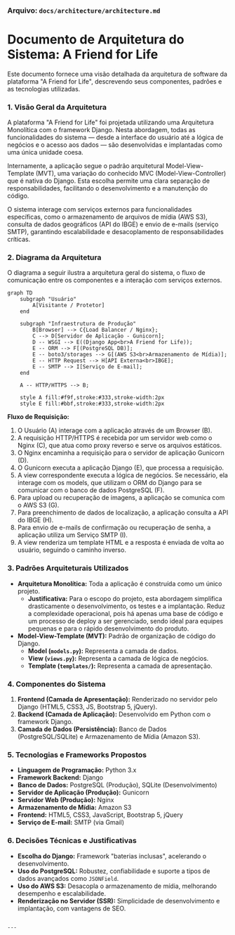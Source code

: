 ### **Arquivo: `docs/architecture/architecture.md`**

# Documento de Arquitetura do Sistema: A Friend for Life

Este documento fornece uma visão detalhada da arquitetura de software da plataforma "A Friend for Life", descrevendo seus componentes, padrões e as tecnologias utilizadas.

### 1. Visão Geral da Arquitetura

A plataforma "A Friend for Life" foi projetada utilizando uma Arquitetura Monolítica com o framework Django. Nesta abordagem, todas as funcionalidades do sistema — desde a interface do usuário até a lógica de negócios e o acesso aos dados — são desenvolvidas e implantadas como uma única unidade coesa.

Internamente, a aplicação segue o padrão arquitetural Model-View-Template (MVT), uma variação do conhecido MVC (Model-View-Controller) que é nativa do Django. Esta escolha permite uma clara separação de responsabilidades, facilitando o desenvolvimento e a manutenção do código.

O sistema interage com serviços externos para funcionalidades específicas, como o armazenamento de arquivos de mídia (AWS S3), consulta de dados geográficos (API do IBGE) e envio de e-mails (serviço SMTP), garantindo escalabilidade e desacoplamento de responsabilidades críticas.

### 2. Diagrama da Arquitetura

O diagrama a seguir ilustra a arquitetura geral do sistema, o fluxo de comunicação entre os componentes e a interação com serviços externos.

```mermaid
graph TD
    subgraph "Usuário"
        A[Visitante / Protetor]
    end

    subgraph "Infraestrutura de Produção"
        B[Browser] --> C{Load Balancer / Nginx};
        C --> D[Servidor de Aplicação - Gunicorn];
        D -- WSGI --> E((Django App<br>A Friend for Life));
        E -- ORM --> F[(PostgreSQL DB)];
        E -- boto3/storages --> G[(AWS S3<br>Armazenamento de Mídia)];
        E -- HTTP Request --> H[API Externa<br>IBGE];
        E -- SMTP --> I[Serviço de E-mail];
    end

    A -- HTTP/HTTPS --> B;

    style A fill:#f9f,stroke:#333,stroke-width:2px
    style E fill:#bbf,stroke:#333,stroke-width:2px
```

**Fluxo de Requisição:**
1. O Usuário (A) interage com a aplicação através de um Browser (B).
2. A requisição HTTP/HTTPS é recebida por um servidor web como o Nginx (C), que atua como proxy reverso e serve os arquivos estáticos.
3. O Nginx encaminha a requisição para o servidor de aplicação Gunicorn (D).
4. O Gunicorn executa a aplicação Django (E), que processa a requisição.
5. A view correspondente executa a lógica de negócios. Se necessário, ela interage com os models, que utilizam o ORM do Django para se comunicar com o banco de dados PostgreSQL (F).
6. Para upload ou recuperação de imagens, a aplicação se comunica com o AWS S3 (G).
7. Para preenchimento de dados de localização, a aplicação consulta a API do IBGE (H).
8. Para envio de e-mails de confirmação ou recuperação de senha, a aplicação utiliza um Serviço SMTP (I).
9. A view renderiza um template HTML e a resposta é enviada de volta ao usuário, seguindo o caminho inverso.

### 3. Padrões Arquiteturais Utilizados

*   **Arquitetura Monolítica:** Toda a aplicação é construída como um único projeto.
    *   **Justificativa:** Para o escopo do projeto, esta abordagem simplifica drasticamente o desenvolvimento, os testes e a implantação. Reduz a complexidade operacional, pois há apenas uma base de código e um processo de deploy a ser gerenciado, sendo ideal para equipes pequenas e para o rápido desenvolvimento do produto.
*   **Model-View-Template (MVT):** Padrão de organização de código do Django.
    *   **Model (`models.py`):** Representa a camada de dados.
    *   **View (`views.py`):** Representa a camada de lógica de negócios.
    *   **Template (`templates/`):** Representa a camada de apresentação.

### 4. Componentes do Sistema
1.  **Frontend (Camada de Apresentação):** Renderizado no servidor pelo Django (HTML5, CSS3, JS, Bootstrap 5, jQuery).
2.  **Backend (Camada de Aplicação):** Desenvolvido em Python com o framework Django.
3.  **Camada de Dados (Persistência):** Banco de Dados (PostgreSQL/SQLite) e Armazenamento de Mídia (Amazon S3).

### 5. Tecnologias e Frameworks Propostos
*   **Linguagem de Programação:** Python 3.x
*   **Framework Backend:** Django
*   **Banco de Dados:** PostgreSQL (Produção), SQLite (Desenvolvimento)
*   **Servidor de Aplicação (Produção):** Gunicorn
*   **Servidor Web (Produção):** Nginx
*   **Armazenamento de Mídia:** Amazon S3
*   **Frontend:** HTML5, CSS3, JavaScript, Bootstrap 5, jQuery
*   **Serviço de E-mail:** SMTP (via Gmail)

### 6. Decisões Técnicas e Justificativas
*   **Escolha do Django:** Framework "baterias inclusas", acelerando o desenvolvimento.
*   **Uso do PostgreSQL:** Robustez, confiabilidade e suporte a tipos de dados avançados como `JSONField`.
*   **Uso do AWS S3:** Desacopla o armazenamento de mídia, melhorando desempenho e escalabilidade.
*   **Renderização no Servidor (SSR):** Simplicidade de desenvolvimento e implantação, com vantagens de SEO.
```

---
